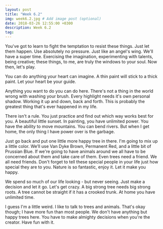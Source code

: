 ```yaml
---
layout: post
title: "Week 6.2"
img: week6.2.jpg # Add image post (optional)
date: 2018-03-26 12:55:00 +0300
description: Week 6.2
tag: 
---
```

You've got to learn to fight the temptation to resist these things. Just let them happen. Use absolutely no pressure. Just like an angel's wing. We'll have a super time. Exercising the imagination, experimenting with talents, being creative; these things, to me, are truly the windows to your soul. Now then, let's play.

You can do anything your heart can imagine. A thin paint will stick to a thick paint. Let your heart be your guide.

Anything you want to do you can do here. There's not a thing in the world wrong with washing your brush. Every highlight needs it's own personal shadow. Working it up and down, back and forth. This is probably the greatest thing that's ever happened in my life.

There isn't a rule. You just practice and find out which way works best for you. A beautiful little sunset. In painting, you have unlimited power. You have the ability to move mountains. You can bend rivers. But when I get home, the only thing I have power over is the garbage.

Just go back and put one little more happy tree in there. I'm going to mix up a little color. We’ll use Van Dyke Brown, Permanent Red, and a little bit of Prussian Blue. If we're going to have animals around we all have to be concerned about them and take care of them. Even trees need a friend. We all need friends. Don't forget to tell these special people in your life just how special they are to you. Nature is so fantastic, enjoy it. Let it make you happy.

We spend so much of our life looking - but never seeing. Just make a decision and let it go. Let's get crazy. A big strong tree needs big strong roots. A tree cannot be straight if it has a crooked trunk. At home you have unlimited time.

I guess I'm a little weird. I like to talk to trees and animals. That's okay though; I have more fun than most people. We don't have anything but happy trees here. You have to make almighty decisions when you're the creator. Have fun with it.
